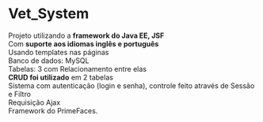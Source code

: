# Vet_System
Projeto utilizando a <b>framework do Java EE, JSF</b><br>
Com <b>suporte aos idiomas inglês e português</b><br>
Usando templates nas páginas <br>
Banco de dados: MySQL<br>
Tabelas: 3 com Relacionamento entre elas<br>
<b>CRUD foi utilizado</b> em 2 tabelas<br>
Sistema com autenticação (login e senha), controle feito através de Sessão e Filtro<br>
Requisição Ajax<br>
Framework do PrimeFaces.
